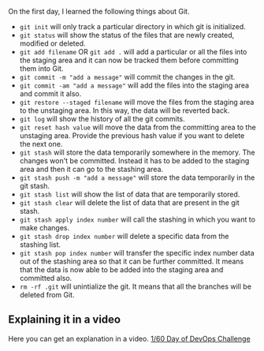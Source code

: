 On the first day, I learned the following things about Git.

- `git init` will only track a particular directory in which git is initialized.
- `git status` will show the status of the files that are newly created, modified or deleted.
- `git add filename` OR `git add .` will add a particular or all the files into the staging area and it can now be tracked them before committing them into Git.
- `git commit -m "add a message"` will commit the changes in the git.
- `git commit -am "add a message"` will add the files into the staging area and commit it also.
- `git restore --staged filename` will move the files from the staging area to the unstaging area. In this way, the data will be reverted back.
- `git log` will show the history of all the git commits.
- `git reset hash value` will move the data from the committing area to the unstaging area. Provide the previous hash value if you want to delete the next one.
- `git stash` will store the data temporarily somewhere in the memory. The changes won't be committed. Instead it has to be added to the staging area and then it can go to the stashing area.
- `git stash push -m "add a message"` will store the data temporarily in the git stash.
- `git stash list` will show the list of data that are temporarily stored.
- `git stash clear` will delete the list of data that are present in the git stash.
- `git stash apply index number` will call the stashing in which you want to make changes.
- `git stash drop index number` will delete a specific data from the stashing list.
- `git stash pop index number` will transfer the specific index number data out of the stashing area so that it can be further committed. It means that the data is now able to be added into the staging area and committed also.
- `rm -rf .git` will unintialize the git. It means that all the branches will be deleted from Git.

## **Explaining it in a video**

Here you can get an explanation in a video. [1/60 Day of DevOps Challenge]()
